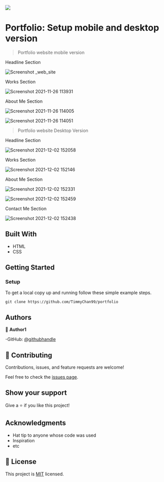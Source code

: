 ![](https://img.shields.io/badge/Microverse-blueviolet)

# Portfolio: Setup mobile and desktop version 

> Portfolio website mobile version

Headline Section

![Screenshot _web_site](https://user-images.githubusercontent.com/92228303/143276096-1b0e9377-2b64-4169-9035-27915fe1894c.png)

Works Section 

![Screenshot 2021-11-26 113931](https://user-images.githubusercontent.com/92228303/143568271-1096ee11-82ca-4670-a514-f4b9d73c6aaf.png)
 
About Me Section

![Screenshot 2021-11-26 114005](https://user-images.githubusercontent.com/92228303/143568336-2775a578-058b-43b3-9576-18c2b9644a79.png)

![Screenshot 2021-11-26 114051](https://user-images.githubusercontent.com/92228303/143568347-2a2e6074-2583-429a-915f-25736a20a6cd.png)

> Portfolio website Desktop Version

Headline Section

![Screenshot 2021-12-02 152058](https://user-images.githubusercontent.com/92228303/144450880-e14e872c-4d39-412f-b50e-a94f3f224cc3.png)

Works Section 

![Screenshot 2021-12-02 152146](https://user-images.githubusercontent.com/92228303/144450911-14574e80-3778-410f-ac1d-ab96fc676544.png)

About Me Section

![Screenshot 2021-12-02 152331](https://user-images.githubusercontent.com/92228303/144450945-dd24ff70-7d76-4d44-b37f-5a5d63627843.png)

![Screenshot 2021-12-02 152459](https://user-images.githubusercontent.com/92228303/144450973-96e26e7a-9beb-4ace-8444-e68e48aae64f.png)

Contact Me Section

![Screenshot 2021-12-02 152438](https://user-images.githubusercontent.com/92228303/144450995-0decf977-8bb7-47dd-ab55-0589621aa797.png)

## Built With

- HTML
- CSS

## Getting Started

### Setup

To get a local copy up and running follow these simple example steps.

`git clone https://github.com/TimmyChan99/portfolio`

## Authors

👤 **Author1**

-GitHub: [@githubhandle](https://github.com/TimmyChan99)

## 🤝 Contributing

Contributions, issues, and feature requests are welcome!

Feel free to check the [issues page](../../issues/).

## Show your support

Give a ⭐️ if you like this project!

## Acknowledgments

- Hat tip to anyone whose code was used
- Inspiration
- etc

## 📝 License

This project is [MIT](./MIT.md) licensed.
